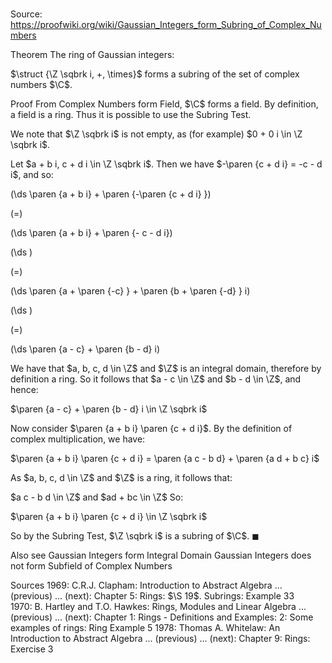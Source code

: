 # 

Source: https://proofwiki.org/wiki/Gaussian_Integers_form_Subring_of_Complex_Numbers



Theorem
The ring of Gaussian integers:

$\struct {\Z \sqbrk i, +, \times}$
forms a subring of the set of complex numbers $\C$.


Proof
From Complex Numbers form Field, $\C$ forms a field.
By definition, a field is a ring.
Thus it is possible to use the Subring Test.

We note that $\Z \sqbrk i$ is not empty, as (for example) $0 + 0 i \in \Z \sqbrk i$.

Let $a + b i, c + d i \in \Z \sqbrk i$.
Then we have $-\paren {c + d i} = -c - d i$, and so:














\(\ds \paren {a + b i} + \paren {-\paren {c + d i} }\)

\(=\)







\(\ds \paren {a + b i} + \paren {- c - d i}\)




















\(\ds \)

\(=\)







\(\ds \paren {a + \paren {-c} } + \paren {b + \paren {-d} } i\)




















\(\ds \)

\(=\)







\(\ds \paren {a - c} + \paren {b - d} i\)









We have that $a, b, c, d \in \Z$ and $\Z$ is an integral domain, therefore by definition a ring.
So it follows that $a - c \in \Z$ and $b - d \in \Z$, and hence:

$\paren {a - c} + \paren {b - d} i \in \Z \sqbrk i$

Now consider $\paren {a + b i} \paren {c + d i}$.
By the definition of complex multiplication, we have:

$\paren {a + b i} \paren {c + d i} = \paren {a c - b d} + \paren {a d + b c} i$

As $a, b, c, d \in \Z$ and $\Z$ is a ring, it follows that:

$a c - b d \in \Z$ and $ad + bc \in \Z$
So:

$\paren {a + b i} \paren {c + d i} \in \Z \sqbrk i$

So by the Subring Test, $\Z \sqbrk i$ is a subring of $\C$.
$\blacksquare$


Also see
Gaussian Integers form Integral Domain
Gaussian Integers does not form Subfield of Complex Numbers


Sources
1969: C.R.J. Clapham: Introduction to Abstract Algebra ... (previous) ... (next): Chapter $5$: Rings: $\S 19$. Subrings: Example $33$
1970: B. Hartley and T.O. Hawkes: Rings, Modules and Linear Algebra ... (previous) ... (next): Chapter $1$: Rings - Definitions and Examples: $2$: Some examples of rings: Ring Example $5$
1978: Thomas A. Whitelaw: An Introduction to Abstract Algebra ... (previous) ... (next): Chapter $9$: Rings: Exercise $3$




